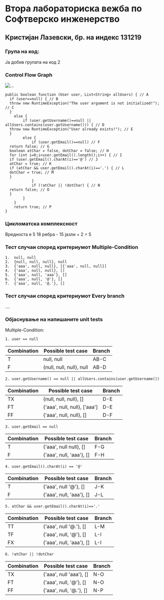 # Втора лабораториска вежба по Софтверско инженерство

## Кристијан Лазевски, бр. на индекс 131219

### Група на код:

Ја добив групата на код 2

### Control Flow Graph


![...](https://i.imgur.com/Xo3zbFW.png)


    public boolean function (User user, List<String> allUsers) { // A  
      if (user==null) { // B  
      throw new RuntimeException("The user argument is not initialized!"); // C  
      }  
        else {  
            if (user.getUsername()==null || allUsers.contains(user.getUsername())) { // D  
      throw new RuntimeException("User already exists!"); // E  
      }  
            else {  
                if (user.getEmail()==null) // F  
      return false; // G  
      boolean atChar = false, dotChar = false; // H  
      for (int i=0;i<user.getEmail().length();i++) { // I  
      if (user.getEmail().charAt(i)=='@') // J  
      atChar = true; // K  
      if (atChar && user.getEmail().charAt(i)=='.') { // L  
      dotChar = true; // M  
      }  
                }  
                if (!atChar || !dotChar) { // N  
      return false; // O  
      }  
            }  
        }  
        return true; // P  
    }


### Цикломатска комплексност

Вредноста е 5
18 ребра - 15 јазли + 2 = 5

### Тест случаи според критериумот Multiple-Condition

    1.  null, null
    2.  {null, null, null}, null
    3.  {'aaa', null, null}, [{'aaa', null, null}]   
    4.  {'aaa', null, null}, []  
    5.  {'aaa', null, 'aaa'}, []
    6.  {'aaa', null, '@'}, []
    7.  {'aaa', null, '@.'}, []

### Тест случаи според критериумот Every branch

....

### Објаснување на напишаните unit tests

Multiple-Condition:

	1. user == null

|Combination|Possible test case|Branch|
|--|--|--|
| T | null, null | AB-C |
| F | {null, null, null}, null | AB-D |

	2. user.getUsername() == null || allUsers.contains(user.getUsername())

|Combination|Possible test case|Branch|
|--|--|--|
| TX | {null, null, null}, []| D-E |
| FT | {'aaa', null, null}, ['aaa'] | D-E |
| FF | {'aaa', null, null}, [] | D-F |

	3. user.getEmail == null

|Combination|Possible test case|Branch|
|--|--|--|
| T | {'aaa', null null}, []| F-G |
| F | {'aaa', null, 'aaa'}, []| F-H |

	4. user.getEmail().charAt(i) == '@'

|Combination|Possible test case|Branch|
|--|--|--|
| T | {'aaa', null '@'}, []| J-K |
| F | {'aaa', null, 'aaa'}, []| J-L |

	5. atChar && user.getEmail().charAt(i)=='.'

|Combination|Possible test case|Branch|
|--|--|--|
| TT | {'aaa', null '@.'}, []| L-M |
| TF | {'aaa', null, '@'}, []| L-I |
| FX | {'aaa', null, 'aaa'}, []| L-I |

	6. !atChar || !dotChar

|Combination|Possible test case|Branch|
|--|--|--|
| TX| {'aaa', null 'aaa'}, []| N-O |
| FT| {'aaa', null, '@'}, []| N-O |
| FF | {'aaa', null, '@.'}, []| N-P |